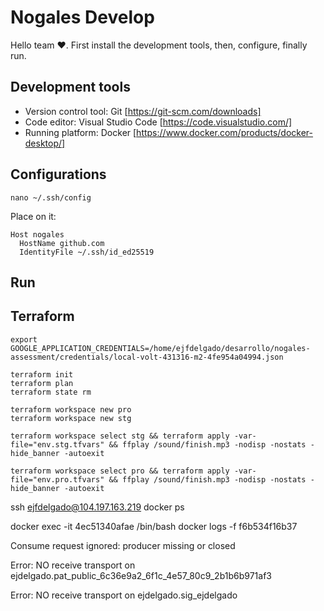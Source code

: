 # Nogales Develop

Hello team ❤️. First install the development tools, then, configure, finally run.

## Development tools
- Version control tool: Git [https://git-scm.com/downloads]
- Code editor: Visual Studio Code [https://code.visualstudio.com/]
- Running platform: Docker [https://www.docker.com/products/docker-desktop/]

## Configurations

```
nano ~/.ssh/config
```
Place on it:
```
Host nogales
  HostName github.com
  IdentityFile ~/.ssh/id_ed25519
```
## Run

## Terraform
```
export GOOGLE_APPLICATION_CREDENTIALS=/home/ejfdelgado/desarrollo/nogales-assessment/credentials/local-volt-431316-m2-4fe954a04994.json

terraform init
terraform plan
terraform state rm

terraform workspace new pro
terraform workspace new stg

terraform workspace select stg && terraform apply -var-file="env.stg.tfvars" && ffplay /sound/finish.mp3 -nodisp -nostats -hide_banner -autoexit

terraform workspace select pro && terraform apply -var-file="env.pro.tfvars" && ffplay /sound/finish.mp3 -nodisp -nostats -hide_banner -autoexit
```

ssh ejfdelgado@104.197.163.219
docker ps

docker exec -it 4ec51340afae /bin/bash
docker logs -f f6b534f16b37

Consume request ignored: producer missing or closed

Error: NO receive transport on ejdelgado.pat_public_6c36e9a2_6f1c_4e57_80c9_2b1b6b971af3

Error: NO receive transport on ejdelgado.sig_ejdelgado

